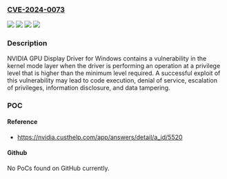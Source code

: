 ### [CVE-2024-0073](https://cve.mitre.org/cgi-bin/cvename.cgi?name=CVE-2024-0073)
![](https://img.shields.io/static/v1?label=Product&message=GPU%20Display%20driver%2C%20vGPU%20driver%2C%20Cloud%20Gaming%20driver&color=blue)
![](https://img.shields.io/static/v1?label=Version&message=0%20&color=brightgreen)
![](https://img.shields.io/static/v1?label=Version&message=All%20versions%20prior%20to%20and%20including%2016.3%2C%2013.9%2C%20and%20all%20versions%20prior%20to%20and%20including%20the%20January%202024%20release%20&color=brightgreen)
![](https://img.shields.io/static/v1?label=Vulnerability&message=CWE-250&color=brightgreen)

### Description

NVIDIA GPU Display Driver for Windows contains a vulnerability in the kernel mode layer when the driver is performing an operation at a privilege level that is higher than the minimum level required. A successful exploit of this vulnerability may lead to code execution, denial of service, escalation of privileges, information disclosure, and data tampering.

### POC

#### Reference
- https://nvidia.custhelp.com/app/answers/detail/a_id/5520

#### Github
No PoCs found on GitHub currently.

